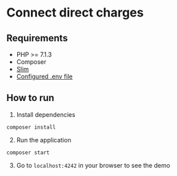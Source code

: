 # Connect direct charges

## Requirements
* PHP >= 7.1.3
* Composer
* [Slim](http://www.slimframework.com/)
* [Configured .env file](../README.md)

## How to run

1. Install dependencies

```
composer install
```

2. Run the application

```
composer start
```

3. Go to `localhost:4242` in your browser to see the demo